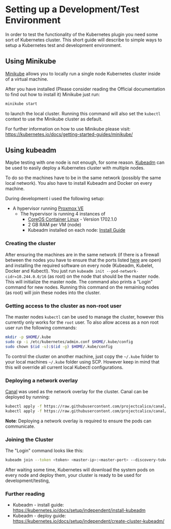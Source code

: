 # Setting up a Development/Test Environment

In order to test the functionality of the Kubernetes plugin you need some sort of Kubernetes cluster.
This short guide will describe to simple ways to setup a Kubernetes test and development environment.

## Using Minikube

[Minikube](https://github.com/kubernetes/minikube) allows you to locally run a single node Kubernetes cluster inside of a virtual machine.

After you have installed (Please consider reading the Official documentation to find out how to install it) Minikube just run:
```Bash
minikube start
```
to launch the local cluster. Running this command will also set the `kubectl` context to use the Minikube cluster as default.

For further information on how to use Minikube please visit: https://kubernetes.io/docs/getting-started-guides/minikube/

## Using kubeadm

Maybe testing with one node is not enough, for some reason.
[Kubeadm](https://kubernetes.io/docs/setup/independent/create-cluster-kubeadm/) can be used to easily deploy a Kubernetes cluster with multiple nodes.

To do so the machines have to be in the same network (possibly the same local network). You also have to install Kubeadm and Docker on every machine.

During development i used the following setup:
- A hypervisor running [Proxmox VE](https://www.proxmox.com/de/proxmox-ve)
  - The hypervisor is running 4 instances of
    - [CoreOS Container Linux](https://coreos.com/os/docs/latest/) - Version 1702.1.0
    - 2 GB RAM per VM (node)
    - Kubeadm installed on each node: [Install Guide](https://kubernetes.io/docs/setup/independent/install-kubeadm/#installing-kubeadm-kubelet-and-kubectl)

### Creating the cluster

After ensuring the machines are in the same network
(if there is a firewall between the nodes you have to ensure that the ports listed [here](https://kubernetes.io/docs/setup/independent/install-kubeadm/#check-required-ports) are open)
and installing the required software on every node (Kubeadm, Kubelet, Docker and Kubectl).
You just run `kubeadm init --pod-network-cidr=10.244.0.0/16` (as root) on the node that should be the master node.
This will initialize the master node.
The command also prints a "Login" command for new nodes.
Running this command on the remaining nodes (as root) will join these nodes into the cluster.

### Getting access to the cluster as non-root user

The master nodes `kubectl` can be used to manage the cluster, however this currently only works for the `root` user.
To also allow access as a non root user run the following commands:
```bash
mkdir -p $HOME/.kube
sudo cp -i /etc/kubernetes/admin.conf $HOME/.kube/config
sudo chown $(id -u):$(id -g) $HOME/.kube/config
```

To control the cluster on another machine, just copy the `~/.kube` folder to your local machines `~/.kube` folder using SCP.
However keep in mind that this will override all current local Kubectl configurations.

### Deploying a network overlay

[Canal](https://github.com/projectcalico/canal) was used as the network overlay for the cluster.
Canal can be deployed by running:
```bash
kubectl apply -f https://raw.githubusercontent.com/projectcalico/canal/master/k8s-install/1.7/rbac.yaml
kubectl apply -f https://raw.githubusercontent.com/projectcalico/canal/master/k8s-install/1.7/canal.yaml
```

**Note**: Deploying a network overlay is required to ensure the pods can communicate.

### Joining the Cluster

The "Login" command looks like this:
```Bash
kubeadm join --token <token> <master-ip>:<master-port> --discovery-token-ca-cert-hash sha256:<hash>
```

After waiting some time, Kubernetes will download the system pods on every node and deploy them,
your cluster is ready to be used for development/testing,

### Further reading
- Kubeadm - install guide: https://kubernetes.io/docs/setup/independent/install-kubeadm
- Kubeadm - deploy guide: https://kubernetes.io/docs/setup/independent/create-cluster-kubeadm/
